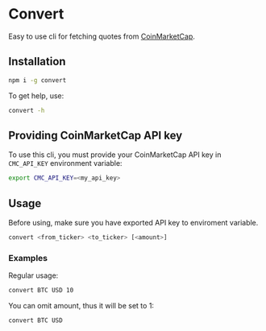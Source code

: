 # Convert

Easy to use cli for fetching quotes from [CoinMarketCap](https://coinmarketcap.com/).

## Installation

```Bash
npm i -g convert
```

To get help, use:

```Bash
convert -h
```

## Providing CoinMarketCap API key

To use this cli, you must provide your CoinMarketCap API key in `CMC_API_KEY` environment variable:

```Bash
export CMC_API_KEY=<my_api_key>
```

## Usage

Before using, make sure you have exported API key to enviroment variable.

```Bash
convert <from_ticker> <to_ticker> [<amount>]
```

### Examples

Regular usage:

```Bash
convert BTC USD 10
```

You can omit amount, thus it will be set to 1:

```Bash
convert BTC USD
```
